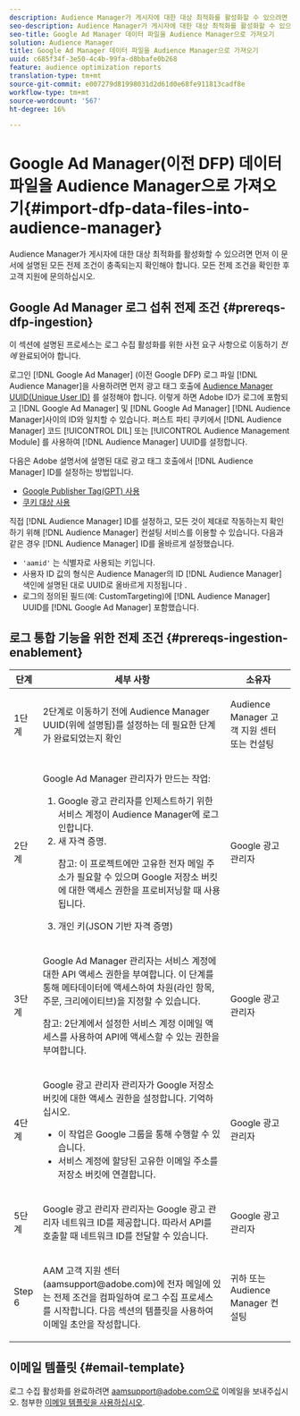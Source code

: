 ```yaml
---
description: Audience Manager가 게시자에 대한 대상 최적화를 활성화할 수 있으려면 먼저 이 문서에 설명된 모든 전제 조건이 충족되는지 확인해야 합니다. 모든 전제 조건을 확인한 후 고객 지원에 문의하십시오.
seo-description: Audience Manager가 게시자에 대한 대상 최적화를 활성화할 수 있으려면 먼저 이 문서에 설명된 모든 전제 조건이 충족되는지 확인해야 합니다. 모든 전제 조건을 확인한 후 고객 지원에 문의하십시오.
seo-title: Google Ad Manager 데이터 파일을 Audience Manager으로 가져오기
solution: Audience Manager
title: Google Ad Manager 데이터 파일을 Audience Manager으로 가져오기
uuid: c685f34f-3e50-4c4b-99fa-d8bbafe0b268
feature: audience optimization reports
translation-type: tm+mt
source-git-commit: e007279d81998031d2d61d0e68fe911813cadf8e
workflow-type: tm+mt
source-wordcount: '567'
ht-degree: 16%

---
```



# Google Ad Manager(이전 DFP) 데이터 파일을 Audience Manager으로 가져오기{#import-dfp-data-files-into-audience-manager}

Audience Manager가 게시자에 대한 대상 최적화를 활성화할 수 있으려면 먼저 이 문서에 설명된 모든 전제 조건이 충족되는지 확인해야 합니다. 모든 전제 조건을 확인한 후 고객 지원에 문의하십시오.

## Google Ad Manager 로그 섭취 전제 조건 {#prereqs-dfp-ingestion}

이 섹션에 설명된 프로세스는 로그 수집 활성화를 위한 사전 요구 사항으로 이동하기 *전에* 완료되어야 합니다.

로그인 [!DNL Google Ad Manager] (이전 Google DFP) 로그 파일 [!DNL Audience Manager]을 사용하려면 먼저 광고 태그 호출에 [Audience Manager UUID(Unique User ID)](../../../reference/ids-in-aam.md) 를 설정해야 합니다. 이렇게 하면 Adobe ID가 로그에 포함되고 [!DNL Google Ad Manager] 및 [!DNL Google Ad Manager] [!DNL Audience Manager]사이의 ID와 일치할 수 있습니다. 퍼스트 파티 쿠키에서 [!DNL Audience Manager] 코드 [!UICONTROL DIL] 또는 [!UICONTROL Audience Management Module] 를 사용하여 [!DNL Audience Manager] UUID를 설정합니다.

다음은 Adobe 설명서에 설명된 대로 광고 태그 호출에서 [!DNL Audience Manager] ID를 설정하는 방법입니다.

* [Google Publisher Tag(GPT) 사용](../../../integration/gpt-aam-destination/gpt-aam-modify-api.md)
* [쿠키 대상 사용](../../../integration/gpt-aam-destination/gpt-aam-create-destination.md)

직접 [!DNL Audience Manager] ID를 설정하고, 모든 것이 제대로 작동하는지 확인하기 위해 [!DNL Audience Manager] 컨설팅 서비스를 이용할 수 있습니다. 다음과 같은 경우 [!DNL Audience Manager] ID를 올바르게 설정했습니다.

* `'aamid'` 는 식별자로 사용되는 키입니다.
* 사용자 ID 값의 형식은 Audience Manager의 ID [!DNL Audience Manager] 색인에 설명된 대로 UUID로 올바르게 지정됩니다 [](../../../reference/ids-in-aam.md).
* 로그의 정의된 필드(예: CustomTargeting)에 [!DNL Audience Manager] UUID를 [!DNL Google Ad Manager] 포함했습니다.

## 로그 통합 기능을 위한 전제 조건 {#prereqs-ingestion-enablement}

<table id="table_C980A9F9B0FB4157B4908A64768B1571"> 
 <thead> 
  <tr> 
   <th colname="col1" class="entry"> 단계 </th> 
   <th colname="col2" class="entry"> 세부 사항 </th> 
   <th colname="col3" class="entry"> 소유자 </th> 
  </tr> 
 </thead>
 <tbody> 
  <tr> 
   <td colname="col1"> <p>1단계 </p> </td> 
   <td colname="col2"> <p>2단계로 이동하기 전에 <span class="keyword"> Audience Manager</span> UUID(위에 설명됨)를 설정하는 데 필요한 단계가 완료되었는지 확인 </p> </td> 
   <td colname="col3"> <p><span class="keyword"> Audience Manager</span> 고객 지원 센터 또는 컨설팅 </p> </td> 
  </tr> 
  <tr> 
   <td colname="col1"> <p>2단계 </p> </td> 
   <td colname="col2"> <p>Google Ad Manager 관리자가 만드는 작업: </p> <p> 
     <ol id="ol_FCFA9B11CFF948A488DF9CB298FC04C4"> 
      <li id="li_BC946EDCC3324578AEB64EDDA55B5ACA">Google 광고 관리자를 인제스트하기 위한 서비스 계정이 <span class="keyword"> Audience Manager에 로그인합니다</span>. </li> 
      <li id="li_6B2FC7D73A3246419E55C004E17ACA25">새 자격 증명. <p>참고:  이 프로젝트에만 고유한 전자 메일 주소가 필요할 수 있으며 Google 저장소 버킷에 대한 액세스 권한을 프로비저닝할 때 사용됩니다. </p> </li> 
      <li id="li_95444B9FD1B34659A9634814B262A681">개인 키(JSON 기반 자격 증명) </li> 
     </ol> </p> </td> 
   <td colname="col3"> <p>Google 광고 관리자 </p> </td> 
  </tr> 
  <tr> 
   <td colname="col1"> <p>3단계 </p> </td> 
   <td colname="col2"> <p>Google Ad Manager 관리자는 서비스 계정에 대한 API 액세스 권한을 부여합니다. 이 단계를 통해 메타데이터에 액세스하여 차원(라인 항목, 주문, 크리에이티브)을 지정할 수 있습니다. <p>참고:  2단계에서 설정한 서비스 계정 이메일 액세스를 사용하여 API에 액세스할 수 있는 권한을 부여합니다. </p> </p> </td> 
   <td colname="col3"> <p>Google 광고 관리자 </p> </td> 
  </tr> 
  <tr> 
   <td colname="col1"> <p>4단계 </p> </td> 
   <td colname="col2"> <p>Google 광고 관리자 관리자가 Google 저장소 버킷에 대한 액세스 권한을 설정합니다. 기억하십시오. </p> <p> 
     <ul id="ul_3E8DCC73454243D998BD9024D0966A4E"> 
      <li id="li_3691DBD28006412288458175F75873C6">이 작업은 Google 그룹을 통해 수행할 수 있습니다. </li> 
      <li id="li_4774806B263245CEAAAB89BD2AA7F23F">서비스 계정에 할당된 고유한 이메일 주소를 저장소 버킷에 연결합니다. </li> 
     </ul> </p> </td> 
   <td colname="col3"> <p>Google 광고 관리자 </p> </td> 
  </tr> 
  <tr> 
   <td colname="col1"> <p>5단계 </p> </td> 
   <td colname="col2"> <p>Google 광고 관리자 관리자는 Google 광고 관리자 네트워크 ID를 제공합니다. 따라서 API를 호출할 때 네트워크 ID를 전달할 수 있습니다. </p> </td> 
   <td colname="col3"> <p>Google 광고 관리자 </p> </td> 
  </tr> 
  <tr> 
   <td colname="col1"> <p>Step 6 </p> </td> 
   <td colname="col2"> <p>AAM 고객 지원 센터(aamsupport@adobe.com)에 전자 메일에 있는 전제 조건을 컴파일하여 로그 수집 프로세스를 시작합니다. 다음 섹션의 템플릿을 사용하여 이메일 초안을 작성합니다. </p> </td> 
   <td colname="col3"> <p>귀하 또는 <span class="keyword"> Audience Manager</span> 컨설팅 </p> </td> 
  </tr> 
 </tbody> 
</table>

## 이메일 템플릿 {#email-template}

로그 수집 활성화를 완료하려면 aamsupport@adobe.com으로 이메일을 보내주십시오. 첨부한 [이메일 템플릿을 사용하십시오](assets/enable_dfp_ingestion.txt).
